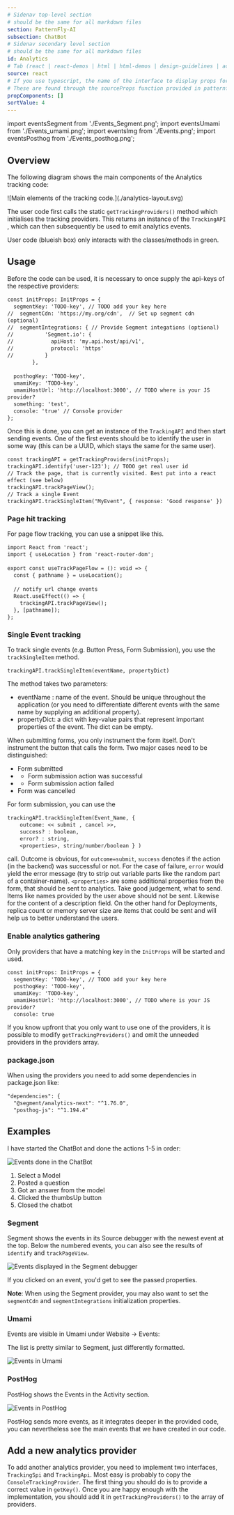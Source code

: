 ```yaml
---
# Sidenav top-level section
# should be the same for all markdown files
section: PatternFly-AI
subsection: ChatBot
# Sidenav secondary level section
# should be the same for all markdown files
id: Analytics
# Tab (react | react-demos | html | html-demos | design-guidelines | accessibility)
source: react
# If you use typescript, the name of the interface to display props for
# These are found through the sourceProps function provided in patternfly-docs.source.js
propComponents: []
sortValue: 4
---
```


import eventsSegment from './Events_Segment.png';
import eventsUmami from './Events_umami.png';
import eventsImg from './Events.png';
import eventsPosthog from './Events_posthog.png';

## Overview

The following diagram shows the main components of the Analytics tracking code:

<div class="ws-docs-content-img">
![Main elements of the tracking code.](./analytics-layout.svg)
</div>

The user code first calls the static `getTrackingProviders()` method which initialises the tracking providers.
This returns an instance of the `TrackingAPI` , which can then subsequently be used to emit analytics events.

User code (blueish box) only interacts with the classes/methods in green.

## Usage

Before the code can be used, it is necessary to once supply the api-keys of the respective providers:

```nolive
const initProps: InitProps = {
  segmentKey: 'TODO-key', // TODO add your key here
//  segmentCdn: 'https://my.org/cdn',  // Set up segment cdn (optional)
//  segmentIntegrations: { // Provide Segment integations (optional)
//          'Segment.io': {
//            apiHost: 'my.api.host/api/v1',
//            protocol: 'https'
//          }
        },

  posthogKey: 'TODO-key',
  umamiKey: 'TODO-key',
  umamiHostUrl: 'http://localhost:3000', // TODO where is your JS provider?
  something: 'test',
  console: 'true' // Console provider
};
```

Once this is done, you can get an instance of the `TrackingAPI` and then start sending events.
One of the first events should be to identify the user in some way (this can be a UUID, which stays the same for the same user).

```nolive
const trackingAPI = getTrackingProviders(initProps);
trackingAPI.identify('user-123'); // TODO get real user id
// Track the page, that is currently visited. Best put into a react effect (see below)
trackingAPI.trackPageView();
// Track a single Event
trackingAPI.trackSingleItem("MyEvent", { response: 'Good response' })
```

### Page hit tracking

For page flow tracking, you can use a snippet like this.

```nolive
import React from 'react';
import { useLocation } from 'react-router-dom';

export const useTrackPageFlow = (): void => {
  const { pathname } = useLocation();

  // notify url change events
  React.useEffect(() => {
    trackingAPI.trackPageView();
  }, [pathname]);
};
```

### Single Event tracking

To track single events (e.g. Button Press, Form Submission), you use the `trackSingleItem` method.

```nolive
trackingAPI.trackSingleItem(eventName, propertyDict)
```

The method takes two parameters:

- eventName : name of the event. Should be unique throughout the application (or you need to differentiate different events with the same name by supplying an additional property).
- propertyDict: a dict with key-value pairs that represent important properties of the event. The dict can be empty.

When submitting forms, you only instrument the form itself. Don't instrument the button that calls the form.
Two major cases need to be distinguished:

- Form submitted
- - Form submission action was successful
- - Form submission action failed
- Form was cancelled

For form submission, you can use the

```nolive
trackingAPI.trackSingleItem(Event_Name, {
    outcome: << submit , cancel >>,
    success? : boolean,
    error? : string,
    <properties>, string/number/boolean } )
```

call. Outcome is obvious, for `outcome=submit`, `success` denotes if the action (in the backend) was successful or not.
For the case of failure, `error` would yield the error message (try to strip out variable parts like the random part of a container-name).
`<properties>` are some additional properties from the form, that should be sent to analytics.
Take good judgement, what to send.
Items like names provided by the user above should not be sent.
Likewise for the content of a description field.
On the other hand for Deployments, replica count or memory server size are items that could be sent and will help us to better understand the users.

### Enable analytics gathering

Only providers that have a matching key in the `InitProps` will be started and used.

```nolive
const initProps: InitProps = {
  segmentKey: 'TODO-key', // TODO add your key here
  posthogKey: 'TODO-key',
  umamiKey: 'TODO-key',
  umamiHostUrl: 'http://localhost:3000', // TODO where is your JS provider?
  console: true
```

If you know upfront that you only want to use one of the providers, it is possible to modify
`getTrackingProviders()` and omit the unneeded providers in the providers array.

### package.json

When using the providers you need to add some dependencies in package.json like:

```nolive
"dependencies": {
  "@segment/analytics-next": "^1.76.0",
  "posthog-js": "^1.194.4"
```

## Examples

I have started the ChatBot and done the actions 1-5 in order:

<div class="ws-docs-content-img">
<img src={eventsImg} alt="Events done in the ChatBot" />
</div>

1. Select a Model
2. Posted a question
3. Got an answer from the model
4. Clicked the thumbsUp button
5. Closed the chatbot

### Segment

Segment shows the events in its Source debugger with the newest event at the top.
Below the numbered events, you can also see the results of `identify` and `trackPageView`.

<div class="ws-docs-content-img">
<img src={eventsSegment} alt="Events displayed in the Segment debugger" />
</div>

If you clicked on an event, you'd get to see the passed properties.

**Note**: When using the Segment provider, you may also want to set the
`segmentCdn` and `segmentIntegrations` initialization properties.

### Umami

Events are visible in Umami under Website -> Events:

The list is pretty similar to Segment, just differently formatted.

<div class="ws-docs-content-img">
<img src={eventsUmami} alt="Events in Umami" />
</div>

### PostHog

PostHog shows the Events in the Activity section.

<div class="ws-docs-content-img">
<img src={eventsPosthog} alt="Events in PostHog" />
</div>

PostHog sends more events, as it integrates deeper in the provided code,
you can nevertheless see the main events that we have created in our code.

## Add a new analytics provider

To add another analytics provider, you need to implement two interfaces, `TrackingSpi` and `TrackingApi`.
Most easy is probably to copy the `ConsoleTrackingProvider`.
The first thing you should do is to provide a correct value in `getKey()`.
Once you are happy enough with the implementation, you should add it in `getTrackingProviders()` to the array of providers.
